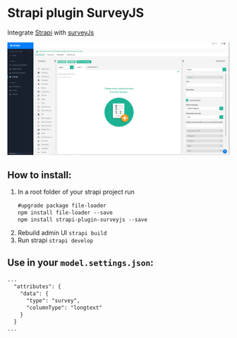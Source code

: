 # Strapi plugin SurveyJS

Integrate [Strapi](https://strapi.io/) with [surveyJs](https://surveyjs.io/)


![Screenshots](./res/homepage.png)


How to install:
--------
1. In a root folder of your strapi project run 
   ```
   #upgrade package file-loader
   npm install file-loader --save
   npm install strapi-plugin-surveyjs --save
   ```
2. Rebuild admin UI `strapi build`
3. Run strapi `strapi develop`

Use in your `model.settings.json`:
--------

```
...
  "attributes": {
    "data": {
      "type": "survey",
      "columnType": "longtext"
    }
  }
...
```

